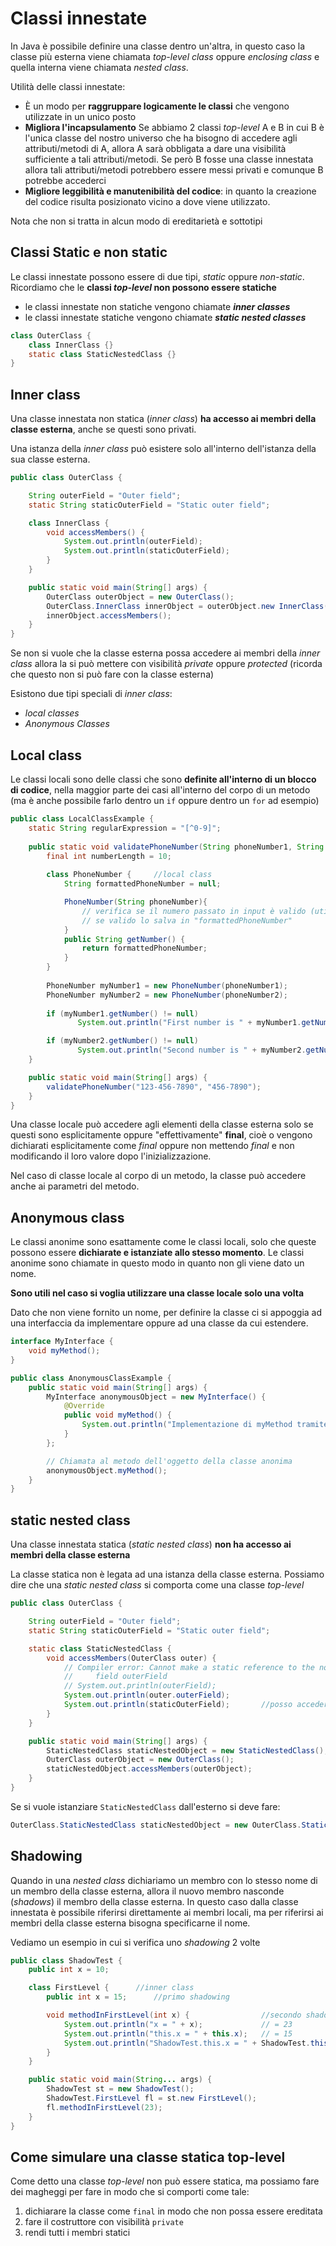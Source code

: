 ﻿# Classi innestate

In Java è possibile definire una classe dentro un'altra, in questo caso la classe più esterna viene chiamata *top-level class* oppure *enclosing class* e quella interna viene chiamata *nested class*.

Utilità delle classi innestate:
- È un modo per **raggruppare logicamente le classi** che vengono utilizzate in un unico posto
- **Migliora l'incapsulamento** Se abbiamo 2 classi *top-level* A e B in cui B è l'unica classe del nostro universo che ha bisogno di accedere agli attributi/metodi di A, allora A sarà obbligata a dare una visibilità sufficiente a tali attributi/metodi. Se però B fosse una classe innestata allora tali attributi/metodi potrebbero essere messi privati e comunque B potrebbe accederci
- **Migliore leggibilità e manutenibilità del codice**: in quanto la creazione del codice risulta posizionato vicino a dove viene utilizzato. 

Nota che non si tratta in alcun modo di ereditarietà e sottotipi

## Classi Static e non static 

Le classi innestate possono essere di due tipi, *static* oppure *non-static*. Ricordiamo che le **classi *top-level* non possono essere statiche**

- le classi innestate non statiche vengono chiamate ***inner classes***
- le classi innestate statiche vengono chiamate ***static nested classes***


```java
class OuterClass {
    class InnerClass {}
    static class StaticNestedClass {}
}
```

## Inner class

Una classe innestata non statica (*inner class*) **ha accesso ai membri della classe esterna**, anche se questi sono privati.

Una istanza della *inner class* può esistere solo all'interno dell'istanza della sua classe esterna.

```java
public class OuterClass {

    String outerField = "Outer field";
    static String staticOuterField = "Static outer field";

    class InnerClass {
        void accessMembers() {
            System.out.println(outerField);
            System.out.println(staticOuterField);
        }
    }

    public static void main(String[] args) {
        OuterClass outerObject = new OuterClass();
        OuterClass.InnerClass innerObject = outerObject.new InnerClass();
        innerObject.accessMembers();       
    }
}
```

Se non si vuole che la classe esterna possa accedere ai membri della *inner class* allora la si può mettere con visibilità *private* oppure *protected* (ricorda che questo non si può fare con la classe esterna)


Esistono due tipi speciali di *inner class*: 
- *local classes*
- *Anonymous Classes*

## Local class

Le classi locali sono delle classi che sono **definite all'interno di un blocco di codice**, nella maggior parte dei casi all'interno del corpo di un metodo (ma è anche possibile farlo dentro un `if` oppure dentro un `for` ad esempio)


```java
public class LocalClassExample {
    static String regularExpression = "[^0-9]";
  
    public static void validatePhoneNumber(String phoneNumber1, String phoneNumber2) {
        final int numberLength = 10;
        
        class PhoneNumber {		//local class
            String formattedPhoneNumber = null;

            PhoneNumber(String phoneNumber){
				// verifica se il numero passato in input è valido (utilizzando "regularExpression" e "numberLength")
				// se valido lo salva in "formattedPhoneNumber"
            }
            public String getNumber() {
                return formattedPhoneNumber;
            }
		}
		
	    PhoneNumber myNumber1 = new PhoneNumber(phoneNumber1);
	    PhoneNumber myNumber2 = new PhoneNumber(phoneNumber2);
	    
        if (myNumber1.getNumber() != null) 
	           System.out.println("First number is " + myNumber1.getNumber());

        if (myNumber2.getNumber() != null)
	           System.out.println("Second number is " + myNumber2.getNumber());
    }

    public static void main(String[] args) {
        validatePhoneNumber("123-456-7890", "456-7890");
    }
}
```

Una classe locale può accedere agli elementi della classe esterna solo se questi sono esplicitamente oppure "effettivamente" **final**, cioè o vengono dichiarati esplicitamente come *final* oppure non mettendo *final* e non modificando il loro valore dopo l'inizializzazione.

Nel caso di classe locale al corpo di un metodo, la classe può accedere anche ai parametri del metodo.

## Anonymous class

Le classi anonime sono esattamente come le classi locali, solo che queste possono essere **dichiarate e istanziate allo stesso momento**. Le classi anonime sono chiamate in questo modo in quanto non gli viene dato un nome.

**Sono utili nel caso si voglia utilizzare una classe locale solo una volta**

Dato che non viene fornito un nome, per definire la classe ci si appoggia ad una interfaccia da implementare oppure ad una classe da cui estendere.

```java
interface MyInterface {
    void myMethod();
}

public class AnonymousClassExample {
    public static void main(String[] args) {
        MyInterface anonymousObject = new MyInterface() {
            @Override
            public void myMethod() {
                System.out.println("Implementazione di myMethod tramite classe anonima");
            }
        };

        // Chiamata al metodo dell'oggetto della classe anonima
        anonymousObject.myMethod();
    }
}
```

## static nested class

Una classe innestata statica (*static nested class*) **non ha accesso ai membri della classe esterna**

La classe statica non è legata ad una istanza della classe esterna.
Possiamo dire che una *static nested class* si comporta come una classe *top-level*

```java
public class OuterClass {

    String outerField = "Outer field";
    static String staticOuterField = "Static outer field";

    static class StaticNestedClass {
        void accessMembers(OuterClass outer) {
            // Compiler error: Cannot make a static reference to the non-static
            //     field outerField
            // System.out.println(outerField);
            System.out.println(outer.outerField);
            System.out.println(staticOuterField);		//posso accedere al campo statico esterno
        }
    }

    public static void main(String[] args) {
        StaticNestedClass staticNestedObject = new StaticNestedClass();
        OuterClass outerObject = new OuterClass();    
        staticNestedObject.accessMembers(outerObject);              
    }
}
```

Se si vuole istanziare `StaticNestedClass` dall'esterno si deve fare:
```java
OuterClass.StaticNestedClass staticNestedObject = new OuterClass.StaticNestedClass();
```


## Shadowing

Quando in una *nested class* dichiariamo un membro con lo stesso nome di un membro della classe esterna, allora il nuovo membro nasconde (*shadows*) il membro della classe esterna. In questo caso dalla classe innestata è possibile riferirsi direttamente ai membri locali, ma per riferirsi ai membri della classe esterna bisogna specificarne il nome.

Vediamo un esempio in cui si verifica uno *shadowing* 2 volte
```java
public class ShadowTest {
    public int x = 10;

    class FirstLevel {		//inner class
        public int x = 15;		//primo shadowing

        void methodInFirstLevel(int x) {				//secondo shadowing
            System.out.println("x = " + x);				// = 23
            System.out.println("this.x = " + this.x);	// = 15
            System.out.println("ShadowTest.this.x = " + ShadowTest.this.x); // = 10
        }
    }

    public static void main(String... args) {
        ShadowTest st = new ShadowTest();
        ShadowTest.FirstLevel fl = st.new FirstLevel();
        fl.methodInFirstLevel(23);
    }
}
```

## Come simulare una classe statica top-level

Come detto una classe *top-level* non può essere statica, ma possiamo fare dei magheggi per fare in modo che si comporti come tale:

1. dichiarare la classe come `final` in modo che non possa essere ereditata
2. fare il costruttore con visibilità `private`
3. rendi tutti i membri statici
